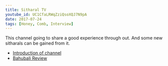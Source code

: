 ```yaml
---
title: Sitharal TV
youtube_id: UC1CfaLRWqZziQsoXQJ7N9pA
date: 2017-07-24
tags: [Honey, Comb, Interview]
---
```

This channel going to share a good experience through out. And some new sitharals can be gained from it.
* [Introduction of channel](https://www.youtube.com/watch?v=HlCDQdDi3C0)
* [Bahubali Review](https://www.youtube.com/watch?v=a0OntVfzIUI)

